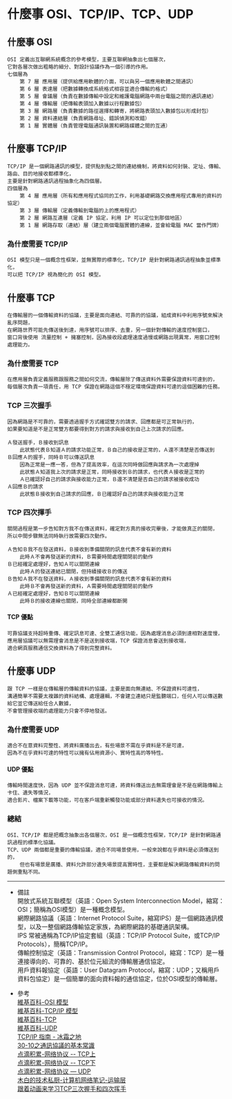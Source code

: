 # 什麼事 OSI、TCP/IP、TCP、UDP

## 什麼事 OSI
    OSI 定義出互聯網系統概念的參考模型，主要互聯網抽象出七個層次，
    它對各層次做出粗略的細分、對設計協議作為一個引導的作用。
    七個層為
        第 7 層 應用層（提供給應用軟體的介面，可以與另一個應用軟體之間通訊）
        第 6 層 表達層（把數據轉換成系統格式相容並適合傳輸的格式）
        第 5 層 會議層（負責在數據傳輸中設定和維護電腦網路中兩台電腦之間的通訊連結）
        第 4 層 傳輸層（把傳輸表頭加入數據以行程數據包）
        第 3 層 網路層（負責數據的路徑選擇和轉寄，將網路表頭加入數據包以形成封包）
        第 2 層 資料連結層（負責網路尋址、錯誤偵測和改錯）
        第 1 層 實體層（負責管理電腦通訊裝置和網路媒體之間的互通）

## 什麼事 TCP/IP
    TCP/IP 是一個網路通訊的模型，提供點到點之間的連結機制，將資料如何封裝、定址、傳輸、路由、目的地接收都標準化，
    主要是針對網路通訊過程抽象化為四個層。
    四個層為
        第 4 層 應用層（所有和應用程式協同的工作，利用基礎網路交換應用程式專用的資料的協定）
        第 3 層 傳輸層（定義傳輸到電腦的上的應用程式）
        第 2 層 網路互連層（定義 IP 協定，利用 IP 可以定位到那個地區）
        第 1 層 網路存取（連結）層（建立兩個電腦實體的連線，並會給電腦 MAC 當作門牌）

### 為什麼需要 TCP/IP
    OSI 模型只是一個概念性框架，並無實際的標準化，TCP/IP 是針對網路通訊過程抽象並標準化，
    可以把 TCP/IP 視為簡化的 OSI 模型。

## 什麼事 TCP
    在傳輸層的一個傳輸資料的協議，主要是面向連結、可靠的的協議，組成資料中利用序號來解決亂序問題，
    在網路世界可能先傳送後到達，用序號可以排序、去重，另一個針對傳輸的速度控制窗口，
    窗口背後使用 流量控制 + 擁塞控制，因為接收段處理速度過慢或網路出現異常，用窗口控制處理能力。

### 為什麼需要 TCP
    在應用層負責定義服務跟服務之間如何交流，傳輸層除了傳送資料外需要保證資料可達到的，
    每個層次負責一項責任，用 TCP 保證在網路這個不穩定環境保證資料可達的這個困難的任務。

### TCP 三次握手
    因為網路是不可靠的，需要透過握手方式確認雙方的請求、回應都是可正常執行的，
    如果要知道是不是正常雙方都要得到對方的請求與接收到自己上次請求的回應。
    
    Ａ發送握手，Ｂ接收到訊息
        此狀態代表Ｂ知道Ａ的請求功能正常，Ｂ自己的接收是正常的，Ａ還不清楚是否傳送到
    Ｂ回應Ａ的握手，同時Ｂ可以傳送訊息
        因為正常是一應一答，但為了提高效率，在這次同時做回應與請求為一次處理掉
        此狀態Ａ知道我上次的請求是正常，同時接收到Ｂ的請求，也代表Ａ接收是正常的
        Ａ已確認好自己的請求與接收能力正常，Ｂ還不清楚是否自己的請求被接收成功
    Ａ回應Ｂ的請求
        此狀態Ｂ接收到自己請求的回應，Ｂ已確認好自己的請求與接收能力正常

### TCP 四次揮手
    關閉過程是第一步告知對方我不在傳送資料，確定對方真的接收完畢後，才能做真正的關閉，
    所以中間步驟無法同時執行故需要四次動作。
    
    Ａ告知Ｂ我不在發送資料，Ｂ接收到準備關閉的訊息代表不會有新的資料
        此時Ａ不會再發送新的資料，Ｂ需要時間處理關閉前的動作
    Ｂ已經確定處理好，告知Ａ可以關閉連線
        此時Ａ的發送連結已關閉，但持續接收Ｂ的傳送
    Ｂ告知Ａ我不在發送資料，Ａ接收到準備關閉的訊息代表不會有新的資料
        此時Ｂ不會再發送新的資料，Ａ需要時間處理關閉前的動作
    Ａ已經確定處理好，告知Ｂ可以關閉連線
        此時Ｂ的接收連線也關閉，同時全部連線都斷開

#### TCP 優點
    可靠協議支持超時重傳、確定訊息可達、全雙工通信功能，因為處理消息必須到達相對速度慢，
    應用層協議可以無需理會消息是不是送到接收端，TCP 保證消息會送到接收端，
    適合網頁服務通信交換資料為了得到完整資料。

## 什麼事 UDP
    跟 TCP 一樣是在傳輸層的傳輸資料的協議，主要是面向無連結、不保證資料可達性，
    溝通簡單不需要太複雜的資料結構、處理邏輯，不會建立連結只是監聽端口，任何人可以傳送數給它並它傳送給任合人數據，
    不會管理接收端的處理能力只會不停地發送。

### 為什麼需要 UDP
    適合不在意資料完整性、將資料廣播出去，有些場景不需在乎資料是不是可達，
    因為不在乎資料可達的特性可以擁有佔用資源小、實時性高的等特性。

#### UDP 優點
    傳輸時間速度快，因為 UDP 並不保證消息可達，將資料傳送出去無需理會是不是在網路傳輸上卡住、遺失等情況，
    適合影片、檔案下載等功能，可在客戶端重新觸發功能或部分資料遺失也可接收的情況。

### 總結
    OSI、TCP/IP 都是把概念抽象出各個層次，OSI 是一個概念性框架，TCP/IP 是針對網路通訊過程的標準化協議。
    TCP、UDP 兩個都是重要的傳輸協議，適合不同場景使用，一般來說都在乎資料是必須傳送到的，
        但也有場景是廣播、資料允許部分遺失場景提高實時性，主要都是解決網路傳輸資料的問題側重點不同。

---
- 備註
    <br/>
    開放式系統互聯模型（英語：Open System Interconnection Model，縮寫：OSI；簡稱為OSI模型）是一種概念模型。
    <br/>
    網際網路協議（英語：Internet Protocol Suite，縮寫IPS）是一個網路通訊模型，以及一整個網路傳輸協定家族，為網際網路的基礎通訊架構。
    <br/>
    IPS 常被通稱為TCP/IP協定套組（英語：TCP/IP Protocol Suite，或TCP/IP Protocols），簡稱TCP/IP。
    <br/>
    傳輸控制協定（英語：Transmission Control Protocol，縮寫：TCP）是一種連接導向的、可靠的、基於位元組流的傳輸層通信協定。
    <br/>
    用戶資料報協定（英語：User Datagram Protocol，縮寫：UDP；又稱用戶資料包協定）是一個簡單的面向資料報的通信協定，位於OSI模型的傳輸層。

- 參考
    <br/>
    [維基百科-OSI 模型](https://zh.wikipedia.org/wiki/OSI%E6%A8%A1%E5%9E%8B)
    <br/>
    [維基百科-TCP/IP 模型](https://zh.wikipedia.org/wiki/TCP/IP%E5%8D%8F%E8%AE%AE%E6%97%8F)
    <br/>
    [維基百科-TCP](https://zh.wikipedia.org/wiki/%E4%BC%A0%E8%BE%93%E6%8E%A7%E5%88%B6%E5%8D%8F%E8%AE%AE)
    <br/>
    [維基百科-UDP](https://zh.wikipedia.org/wiki/%E7%94%A8%E6%88%B7%E6%95%B0%E6%8D%AE%E6%8A%A5%E5%8D%8F%E8%AE%AE)
    <br/>
    [TCP/IP 指南 - 冰霜之地](https://halfrost.com/tcp_ip/)
    <br/>
    [30-10之通訊協議的基本常識](https://ithelp.ithome.com.tw/articles/10205102)
    <br/>
    [点滴积累-网络协议 -- TCP上](http://zhongmingmao.me/2019/07/16/network-protocol-tcp-1/)
    <br/>
    [点滴积累-网络协议 -- TCP下](http://zhongmingmao.me/2019/07/17/network-protocol-tcp-2/)
    <br/>
    [点滴积累-网络协议 — UDP](http://zhongmingmao.me/2019/06/14/network-protocol-udp/)
    <br/>
    [木白的技术私厨-计算机网络笔记-运输层](http://cbsheng.github.io/posts/%E8%AE%A1%E7%AE%97%E6%9C%BA%E7%BD%91%E7%BB%9C%E7%AC%94%E8%AE%B0-%E8%BF%90%E8%BE%93%E5%B1%82/)
    <br/>
    [跟着动画来学习TCP三次握手和四次挥手](https://juejin.im/post/6844903625513238541)
    